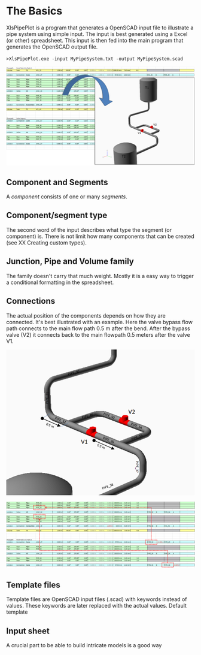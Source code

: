 # The Basics
XlsPipePlot is a program that generates a OpenSCAD input file to illustrate a pipe system using simple input. The input is best generated using a Excel (or other) spreadsheet. This input is then fed into the main program that generates the OpenSCAD output file.

`>XlsPipePlot.exe -input MyPipeSystem.txt -output MyPipeSystem.scad`

![Basic principle](Images/Principle.png)
## Component and Segments
A *component* consists of one or many *segments*.

## Component/segment type
The second word of the input describes what type the segment (or component) is. There is not limit how many components that can be created (see XX Creating custom types).

## Junction, Pipe and Volume family
The family doesn't carry that much weight. Mostly it is a easy way to trigger a conditional formatting in the spreadsheet.

## Connections
The actual position of the components depends on how they are connected. It's best illustrated with an example. Here the valve bypass flow path connects to the main flow path 0.5 m after the bend. After the bypass valve (V2) it connects back to the main flowpath 0.5 meters after the valve V1.

![Connection of the bypass flow path](Images/Connection_model.png)

![Connection of the bypass flow path - sheet](Images/Connection_sheet.png)

## Template files
Template files are OpenSCAD input files (.scad) with keywords instead of values. These keywords are later replaced with the actual values. Default template

## Input sheet
A crucial part to be able to build intricate models is a good way
